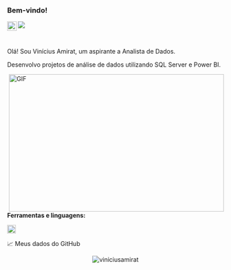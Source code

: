 ### Bem-vindo! 
<a href="https://www.linkedin.com/in/viniciusamirat/">
  <img align="left" alt="Meu LinkedIN" width="22px" src="https://raw.githubusercontent.com/peterthehan/peterthehan/master/assets/linkedin.svg" />
</a>

![](https://visitor-badge.glitch.me/badge?page_id=viniciusamirat.viniciusamirat)

<br />

Olá! Sou Vinícius Amirat, um aspirante a Analista de Dados.

Desenvolvo projetos de análise de dados utilizando SQL Server e Power BI.


  <img align="right" alt="GIF" src="https://github.com/abhisheknaiidu/abhisheknaiidu/blob/master/code.gif?raw=true" width="500" height="320" />

**Ferramentas e linguagens:**  

<code><img height="20" src="https://raw.githubusercontent.com/github/explore/80688e429a7d4ef2fca1e82350fe8e3517d3494d/topics/power-bi/power-bi.png"></code>

📈 Meus dados do GitHub

<p align="center"> <img src="https://github-readme-stats.vercel.app/api?username=viniciusamirat&show_icons=true&theme=gotham" alt="viniciusamirat" />


